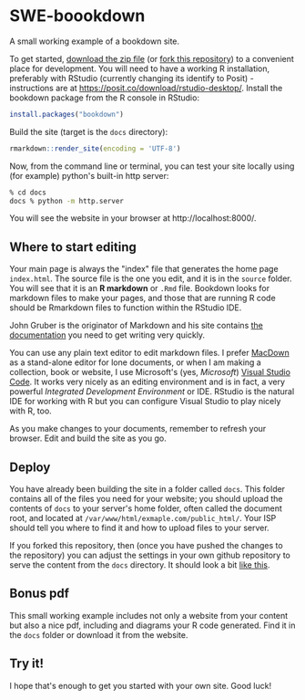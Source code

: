 # SWE-boookdown
A small working example of a bookdown site.

To get started, [download the zip file](https://github.com/NixImagery/SWE-bookdown/archive/refs/heads/main.zip) (or [fork this repository](https://github.com/login?return_to=%2FNixImagery%2FSWE-bookdown)) to a convenient place for development. You will need to have a working R installation, preferably with RStudio (currently changing its identify to Posit) - instructions are at https://posit.co/download/rstudio-desktop/. Install the bookdown package from the R console in RStudio:

```r
install.packages("bookdown")
```

Build the site (target is the `docs` directory):

```r
rmarkdown::render_site(encoding = 'UTF-8')
```
Now, from the command line or terminal, you can test your site locally using (for example) python's built-in http server:

```sh
% cd docs
docs % python -m http.server
```
You will see the website in your browser at http://localhost:8000/. 

## Where to start editing

Your main page is always the "index" file that generates the home page `index.html`. The source file is the one you edit, and it is in the `source` folder. You will see that it is an **R markdown** or `.Rmd` file. Bookdown looks for markdown files to make your pages, and those that are running R code should be Rmarkdown files to function within the RStudio IDE.

John Gruber is the originator of Markdown and his site contains [the documentation](https://daringfireball.net/projects/markdown/) you need to get writing very quickly.

You can use any plain text editor to edit markdown files. I prefer [MacDown](https://macdown.uranusjr.com/) as a stand-alone editor for lone documents, or when I am making a collection, book or website, I use Microsoft's (yes, *Microsoft*) [Visual Studio Code](https://code.visualstudio.com/). It works very nicely as an editing environment and is in fact, a very powerful *Integrated Development Environment* or IDE. RStudio is the natural IDE for working with R but you can configure Visual Studio to play nicely with R, too.

As you make changes to your documents, remember to refresh your browser. Edit and build the site as you go.

## Deploy

You have already been building the site in a folder called `docs`. This folder contains all of the files you need for your website; you should upload the contents of `docs` to your server's home folder, often called the document root, and located at `/var/www/html/exmaple.com/public_html/`. Your ISP should tell you where to find it and how to upload files to your server.

If you forked this repository, then (once you have pushed the changes to the repository) you can adjust the settings in your own github repository to serve the content from the `docs` directory. It should look a bit [like this](https://niximagery.github.io/SWE-bookdown).

## Bonus pdf

This small working example includes not only a website from your content but also a nice pdf, including and diagrams your R code generated. Find it in the `docs` folder or download it from the website.

## Try it!

I hope that's enough to get you started with your own site. Good luck!